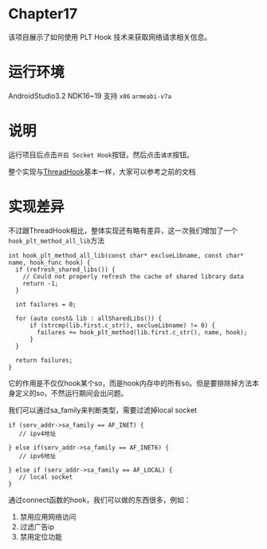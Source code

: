 # Chapter17

该项目展示了如何使用 PLT Hook 技术来获取网络请求相关信息。

运行环境
=====
AndroidStudio3.2
NDK16~19
支持 `x86` `armeabi-v7a`

说明
====

运行项目后点击`开启 Socket Hook`按钮，然后点击`请求`按钮。

整个实现与[ThreadHook](https://github.com/AndroidAdvanceWithGeektime/Chapter06-plus)基本一样，大家可以参考之前的文档

实现差异
====
不过跟ThreadHook相比，整体实现还有略有差异，这一次我们增加了一个`hook_plt_method_all_lib`方法

```
int hook_plt_method_all_lib(const char* exclueLibname, const char* name, hook_func hook) {
  if (refresh_shared_libs()) {
    // Could not properly refresh the cache of shared library data
    return -1;
  }

  int failures = 0;

  for (auto const& lib : allSharedLibs()) {
      if (strcmp(lib.first.c_str(), exclueLibname) != 0) {
        failures += hook_plt_method(lib.first.c_str(), name, hook);
      }
  }

  return failures;
}
```

它的作用是不仅仅hook某个so，而是hook内存中的所有so。但是要排除掉方法本身定义的so，不然运行期间会出问题。


我们可以通过sa_family来判断类型，需要过滤掉local socket

```
if (serv_addr->sa_family == AF_INET) {
   // ipv4地址

} else if(serv_addr->sa_family == AF_INET6) {
   // ipv6地址

} else if (serv_addr->sa_family == AF_LOCAL) {
   // local socket
}
```

通过connect函数的hook，我们可以做的东西很多，例如：
  1. 禁用应用网络访问
  2. 过滤广告ip
  3. 禁用定位功能